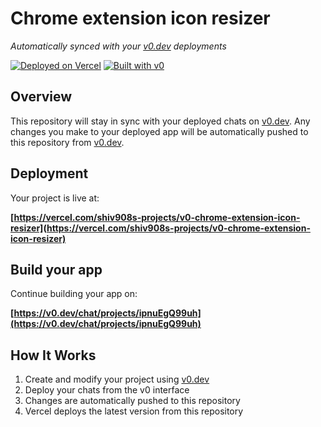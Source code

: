 # Chrome extension icon resizer

*Automatically synced with your [v0.dev](https://v0.dev) deployments*

[![Deployed on Vercel](https://img.shields.io/badge/Deployed%20on-Vercel-black?style=for-the-badge&logo=vercel)](https://vercel.com/shiv908s-projects/v0-chrome-extension-icon-resizer)
[![Built with v0](https://img.shields.io/badge/Built%20with-v0.dev-black?style=for-the-badge)](https://v0.dev/chat/projects/ipnuEgQ99uh)

## Overview

This repository will stay in sync with your deployed chats on [v0.dev](https://v0.dev).
Any changes you make to your deployed app will be automatically pushed to this repository from [v0.dev](https://v0.dev).

## Deployment

Your project is live at:

**[https://vercel.com/shiv908s-projects/v0-chrome-extension-icon-resizer](https://vercel.com/shiv908s-projects/v0-chrome-extension-icon-resizer)**

## Build your app

Continue building your app on:

**[https://v0.dev/chat/projects/ipnuEgQ99uh](https://v0.dev/chat/projects/ipnuEgQ99uh)**

## How It Works

1. Create and modify your project using [v0.dev](https://v0.dev)
2. Deploy your chats from the v0 interface
3. Changes are automatically pushed to this repository
4. Vercel deploys the latest version from this repository
